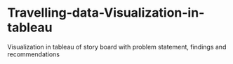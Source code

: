 # Travelling-data-Visualization-in-tableau
Visualization in tableau of story board with problem statement, findings and recommendations
